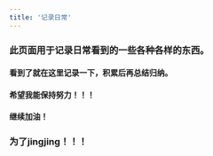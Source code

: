 ```yaml
---
title: '记录日常'
---
```

### 此页面用于记录日常看到的一些各种各样的东西。

#### 看到了就在这里记录一下，积累后再总结归纳。

#### 希望我能保持努力！！！

#### 继续加油！

### 为了jingjing！！！
